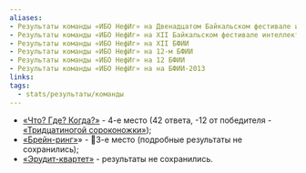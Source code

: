 ```yaml
---
aliases:
- Результаты команды «ИБО НефИг» на Двенадцатом Байкальском фестивале интеллектуальных игр
- Результаты команды «ИБО НефИг» на XII Байкальском фестивале интеллектуальных игр
- Результаты команды «ИБО НефИг» на XII БФИИ
- Результаты команды «ИБО НефИг» на 12-м БФИИ
- Результаты команды «ИБО НефИг» на 12 БФИИ
- Результаты команды «ИБО НефИг» на на БФИИ-2013
links: 
tags:
  - stats/результаты/команды
---
```

* [«Что? Где? Когда?»](maingame-12-2013.md) - 4-е место (42 ответа, -12 от победителя - [«Тридцатиногой сороконожки»](tridtsatinogaya_sorokonozhka-12-2013));
* [«Брейн-ринг»](speedgame-12-2013.md)» - 🥉3-е место (подробные результаты не сохранились);
* [«Эрудит-квартет»](quartet-12-2013.md) - результаты не сохранились.
